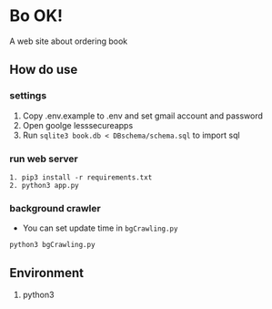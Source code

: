 # Bo OK!
A web site about ordering book

## How do use
### settings
1. Copy .env.example to .env and set gmail account and password
2. Open goolge lesssecureapps
3. Run `sqlite3 book.db < DBschema/schema.sql` to import sql

### run web server
```
1. pip3 install -r requirements.txt
2. python3 app.py
```

### background crawler
- You can set update time in `bgCrawling.py`
```
python3 bgCrawling.py
```

## Environment
1. python3
